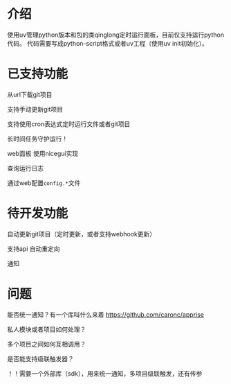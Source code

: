 # 介绍
使用uv管理python版本和包的类qinglong定时运行面板，目前仅支持运行python代码。
代码需要写成python-script格式或者uv工程（使用uv init初始化）。

# 已支持功能

从url下载git项目

支持手动更新git项目

支持使用cron表达式定时运行文件或者git项目

长时间任务守护运行！

web面板 使用nicegui实现

查询运行日志

通过web配置`config.*`文件

# 待开发功能

自动更新git项目（定时更新，或者支持webhook更新）

支持api 自动重定向

通知

# 问题
能否统一通知？有一个库叫什么来着
https://github.com/caronc/apprise

私人模块或者项目如何处理？

多个项目之间如何互相调用？

是否能支持级联触发器？

！！需要一个外部库（sdk），用来统一通知，多项目级联触发，还有传参
